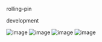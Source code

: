 rolling-pin

development

![image](https://user-images.githubusercontent.com/59251205/71472149-4aa56900-2815-11ea-8c25-c0918fc4d4ab.png)
![image](https://user-images.githubusercontent.com/59251205/71472155-4f6a1d00-2815-11ea-834d-aed4d4563cd1.png)
![image](https://user-images.githubusercontent.com/59251205/71472164-57c25800-2815-11ea-9349-3eba3780f696.png)
![image](https://user-images.githubusercontent.com/59251205/71472174-5e50cf80-2815-11ea-86b4-147523f69a26.png)


